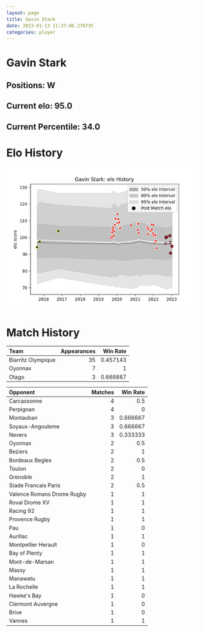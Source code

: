 ```yaml
---  
layout: page  
title: Gavin Stark  
date: 2023-01-13 11:37:06.278735  
categories: player  
---
```

# Gavin Stark

## Positions: W

## Current elo: 95.0

## Current Percentile: 34.0

# Elo History


![elo history](history_GavinStark.png)
# Match History


| Team               |   Appearances |   Win Rate |
|:-------------------|--------------:|-----------:|
| Biarritz Olympique |            35 |   0.457143 |
| Oyonnax            |             7 |   1        |
| Otago              |             3 |   0.666667 |

| Opponent                   |   Matches |   Win Rate |
|:---------------------------|----------:|-----------:|
| Carcassonne                |         4 |   0.5      |
| Perpignan                  |         4 |   0        |
| Montauban                  |         3 |   0.666667 |
| Soyaux-Angouleme           |         3 |   0.666667 |
| Nevers                     |         3 |   0.333333 |
| Oyonnax                    |         2 |   0.5      |
| Beziers                    |         2 |   1        |
| Bordeaux Begles            |         2 |   0.5      |
| Toulon                     |         2 |   0        |
| Grenoble                   |         2 |   1        |
| Stade Francais Paris       |         2 |   0.5      |
| Valence Romans Drome Rugby |         1 |   1        |
| Roval Drome XV             |         1 |   1        |
| Racing 92                  |         1 |   1        |
| Provence Rugby             |         1 |   1        |
| Pau                        |         1 |   0        |
| Aurillac                   |         1 |   1        |
| Montpellier Herault        |         1 |   0        |
| Bay of Plenty              |         1 |   1        |
| Mont-de-Marsan             |         1 |   1        |
| Massy                      |         1 |   1        |
| Manawatu                   |         1 |   1        |
| La Rochelle                |         1 |   1        |
| Hawke's Bay                |         1 |   0        |
| Clermont Auvergne          |         1 |   0        |
| Brive                      |         1 |   0        |
| Vannes                     |         1 |   1        |